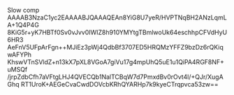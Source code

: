 Slow comp
AAAAB3NzaC1yc2EAAAABJQAAAQEAn8YiG8U7yeR/HVPTNqBH2ANzLqmLA+1Q4P4G
8KiG5r+yK7HBTf0Sv0vJvv0IWIZ8h910YMYtgTBmlwoUk64eschhpCFVdHyU6HR3
AeFnV5UFpArFgn++MJiEz3pWj4QdbBf3707ED5HRQMzYFFZ9bzDz6rQKiqwAFYPh
KhswVTnSVldZ+n13kX7pXL8VGoA7giVu17g4mpUhQ5uE1u1QiPA4RGF8NF+uMSQf
/jrpZdbCfh7aVFtgLHJ4QVECQb1NalTCBqW7d7PmxdBv0rOvt4l/+QJr/XugAGhq
RT1UroK+AEGeCvaCwdDOVcbKRhQYARHp7k9kyeCTrqpvca53zw==
